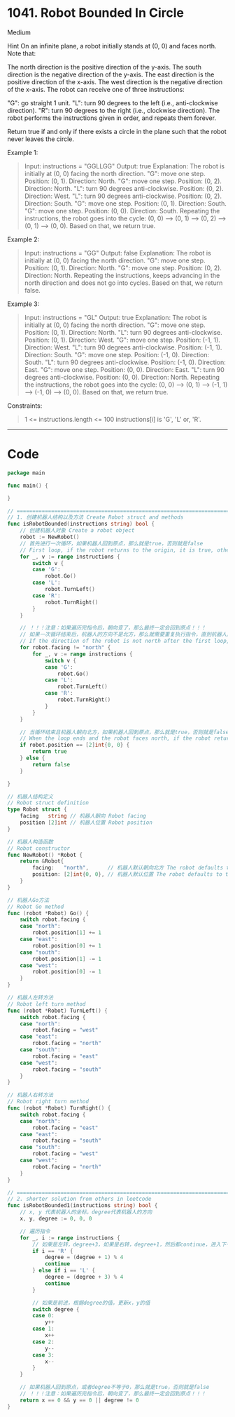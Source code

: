 # 1041. Robot Bounded In Circle

Medium

Hint
On an infinite plane, a robot initially stands at (0, 0) and faces north. Note that:

The north direction is the positive direction of the y-axis.
The south direction is the negative direction of the y-axis.
The east direction is the positive direction of the x-axis.
The west direction is the negative direction of the x-axis.
The robot can receive one of three instructions:

"G": go straight 1 unit.
"L": turn 90 degrees to the left (i.e., anti-clockwise direction).
"R": turn 90 degrees to the right (i.e., clockwise direction).
The robot performs the instructions given in order, and repeats them forever.

Return true if and only if there exists a circle in the plane such that the robot never leaves the circle.


Example 1:
> Input: instructions = "GGLLGG"
Output: true
Explanation: The robot is initially at (0, 0) facing the north direction.
"G": move one step. Position: (0, 1). Direction: North.
"G": move one step. Position: (0, 2). Direction: North.
"L": turn 90 degrees anti-clockwise. Position: (0, 2). Direction: West.
"L": turn 90 degrees anti-clockwise. Position: (0, 2). Direction: South.
"G": move one step. Position: (0, 1). Direction: South.
"G": move one step. Position: (0, 0). Direction: South.
Repeating the instructions, the robot goes into the cycle: (0, 0) --> (0, 1) --> (0, 2) --> (0, 1) --> (0, 0).
Based on that, we return true.

Example 2:
> Input: instructions = "GG"
Output: false
Explanation: The robot is initially at (0, 0) facing the north direction.
"G": move one step. Position: (0, 1). Direction: North.
"G": move one step. Position: (0, 2). Direction: North.
Repeating the instructions, keeps advancing in the north direction and does not go into cycles.
Based on that, we return false.

Example 3:
> Input: instructions = "GL"
Output: true
Explanation: The robot is initially at (0, 0) facing the north direction.
"G": move one step. Position: (0, 1). Direction: North.
"L": turn 90 degrees anti-clockwise. Position: (0, 1). Direction: West.
"G": move one step. Position: (-1, 1). Direction: West.
"L": turn 90 degrees anti-clockwise. Position: (-1, 1). Direction: South.
"G": move one step. Position: (-1, 0). Direction: South.
"L": turn 90 degrees anti-clockwise. Position: (-1, 0). Direction: East.
"G": move one step. Position: (0, 0). Direction: East.
"L": turn 90 degrees anti-clockwise. Position: (0, 0). Direction: North.
Repeating the instructions, the robot goes into the cycle: (0, 0) --> (0, 1) --> (-1, 1) --> (-1, 0) --> (0, 0).
Based on that, we return true.
 

Constraints:
> 1 <= instructions.length <= 100
instructions[i] is 'G', 'L' or, 'R'.

---

# Code
```go
package main

func main() {

}

// ==============================================================================================================================
// 1. 创建机器人结构以及方法 Create Robot struct and methods
func isRobotBounded(instructions string) bool {
	// 创建机器人对象 Create a robot object
	robot := NewRobot()
	// 首先进行一次循环，如果机器人回到原点，那么就是true，否则就是false
	// First loop, if the robot returns to the origin, it is true, otherwise it is false
	for _, v := range instructions {
		switch v {
		case 'G':
			robot.Go()
		case 'L':
			robot.TurnLeft()
		case 'R':
			robot.TurnRight()
		}
	}

	// ！！！注意：如果遍历完指令后，朝向变了，那么最终一定会回到原点！！！
	// 如果一次循环结束后，机器人的方向不是北方，那么就需要重复执行指令，直到机器人的方向是北方
	// If the direction of the robot is not north after the first loop, the instruction needs to be repeated until the direction of the robot is north
	for robot.facing != "north" {
		for _, v := range instructions {
			switch v {
			case 'G':
				robot.Go()
			case 'L':
				robot.TurnLeft()
			case 'R':
				robot.TurnRight()
			}
		}
	}

	// 当循环结束且机器人朝向北方，如果机器人回到原点，那么就是true，否则就是false
	// When the loop ends and the robot faces north, if the robot returns to the origin, it is true, otherwise it is false
	if robot.position == [2]int{0, 0} {
		return true
	} else {
		return false
	}

}

// 机器人结构定义
// Robot struct definition
type Robot struct {
	facing   string // 机器人朝向 Robot facing
	position [2]int // 机器人位置 Robot position
}

// 机器人构造函数
// Robot constructor
func NewRobot() *Robot {
	return &Robot{
		facing:   "north",      // 机器人默认朝向北方 The robot defaults to the north
		position: [2]int{0, 0}, // 机器人默认位置 The robot defaults to the origin
	}
}

// 机器人Go方法
// Robot Go method
func (robot *Robot) Go() {
	switch robot.facing {
	case "north":
		robot.position[1] += 1
	case "east":
		robot.position[0] += 1
	case "south":
		robot.position[1] -= 1
	case "west":
		robot.position[0] -= 1
	}
}

// 机器人左转方法
// Robot left turn method
func (robot *Robot) TurnLeft() {
	switch robot.facing {
	case "north":
		robot.facing = "west"
	case "east":
		robot.facing = "north"
	case "south":
		robot.facing = "east"
	case "west":
		robot.facing = "south"
	}
}

// 机器人右转方法
// Robot right turn method
func (robot *Robot) TurnRight() {
	switch robot.facing {
	case "north":
		robot.facing = "east"
	case "east":
		robot.facing = "south"
	case "south":
		robot.facing = "west"
	case "west":
		robot.facing = "north"
	}
}

// ==============================================================================================================================
// 2. shorter solution from others in leetcode
func isRobotBounded1(instructions string) bool {
	// x, y 代表机器人的坐标，degree代表机器人的方向
	x, y, degree := 0, 0, 0

	// 遍历指令
	for _, i := range instructions {
		// 如果是左转，degree+3，如果是右转，degree+1，然后都continue，进入下一次循环
		if i == 'R' {
			degree = (degree + 1) % 4
			continue
		} else if i == 'L' {
			degree = (degree + 3) % 4
			continue
		}

		// 如果是前进，根据degree的值，更新x，y的值
		switch degree {
		case 0:
			y++
		case 1:
			x++
		case 2:
			y--
		case 3:
			x--
		}
	}

	// 如果机器人回到原点，或者degree不等于0，那么就是true，否则就是false
	// ！！！注意：如果遍历完指令后，朝向变了，那么最终一定会回到原点！！！
	return x == 0 && y == 0 || degree != 0
}
```